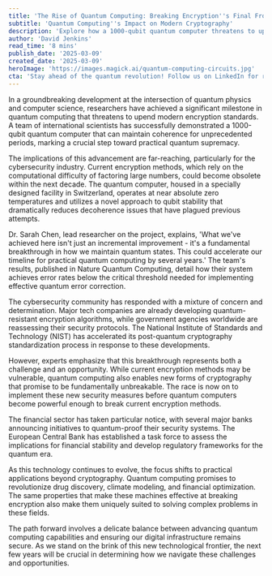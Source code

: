 ```yaml
---
title: 'The Rise of Quantum Computing: Breaking Encryption''s Final Frontier'
subtitle: 'Quantum Computing''s Impact on Modern Cryptography'
description: 'Explore how a 1000-qubit quantum computer threatens to upend modern encryption standards and the implications for cybersecurity, as experts race to develop quantum-resistant solutions.'
author: 'David Jenkins'
read_time: '8 mins'
publish_date: '2025-03-09'
created_date: '2025-03-09'
heroImage: 'https://images.magick.ai/quantum-computing-circuits.jpg'
cta: 'Stay ahead of the quantum revolution! Follow us on LinkedIn for real-time updates on breakthrough technologies shaping our digital future.'
---
```


In a groundbreaking development at the intersection of quantum physics and computer science, researchers have achieved a significant milestone in quantum computing that threatens to upend modern encryption standards. A team of international scientists has successfully demonstrated a 1000-qubit quantum computer that can maintain coherence for unprecedented periods, marking a crucial step toward practical quantum supremacy.

The implications of this advancement are far-reaching, particularly for the cybersecurity industry. Current encryption methods, which rely on the computational difficulty of factoring large numbers, could become obsolete within the next decade. The quantum computer, housed in a specially designed facility in Switzerland, operates at near absolute zero temperatures and utilizes a novel approach to qubit stability that dramatically reduces decoherence issues that have plagued previous attempts.

Dr. Sarah Chen, lead researcher on the project, explains, 'What we've achieved here isn't just an incremental improvement - it's a fundamental breakthrough in how we maintain quantum states. This could accelerate our timeline for practical quantum computing by several years.' The team's results, published in Nature Quantum Computing, detail how their system achieves error rates below the critical threshold needed for implementing effective quantum error correction.

The cybersecurity community has responded with a mixture of concern and determination. Major tech companies are already developing quantum-resistant encryption algorithms, while government agencies worldwide are reassessing their security protocols. The National Institute of Standards and Technology (NIST) has accelerated its post-quantum cryptography standardization process in response to these developments.

However, experts emphasize that this breakthrough represents both a challenge and an opportunity. While current encryption methods may be vulnerable, quantum computing also enables new forms of cryptography that promise to be fundamentally unbreakable. The race is now on to implement these new security measures before quantum computers become powerful enough to break current encryption methods.

The financial sector has taken particular notice, with several major banks announcing initiatives to quantum-proof their security systems. The European Central Bank has established a task force to assess the implications for financial stability and develop regulatory frameworks for the quantum era.

As this technology continues to evolve, the focus shifts to practical applications beyond cryptography. Quantum computing promises to revolutionize drug discovery, climate modeling, and financial optimization. The same properties that make these machines effective at breaking encryption also make them uniquely suited to solving complex problems in these fields.

The path forward involves a delicate balance between advancing quantum computing capabilities and ensuring our digital infrastructure remains secure. As we stand on the brink of this new technological frontier, the next few years will be crucial in determining how we navigate these challenges and opportunities.